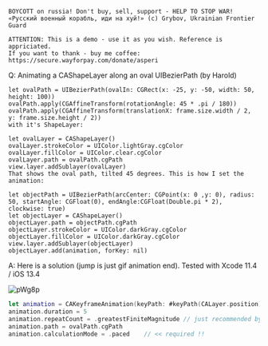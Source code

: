 ```
BOYCOTT on russia! Don't buy, sell, support - HELP TO STOP WAR!
«Русский военный корабль, иди на хуй!» (c) Grybov, Ukrainian Frontier Guard

ATTENTION: This is a demo - use it as you wish. Reference is appriciated.
If you want to thank - buy me coffee: https://secure.wayforpay.com/donate/asperi
```

Q: Animating a CAShapeLayer along an oval UIBezierPath (by Harold)

```
let ovalPath = UIBezierPath(ovalIn: CGRect(x: -25, y: -50, width: 50, height: 100))
ovalPath.apply(CGAffineTransform(rotationAngle: 45 * .pi / 180))
ovalPath.apply(CGAffineTransform(translationX: frame.size.width / 2, y: frame.size.height / 2))
with it's ShapeLayer:

let ovalLayer = CAShapeLayer()
ovalLayer.strokeColor = UIColor.lightGray.cgColor
ovalLayer.fillColor = UIColor.clear.cgColor
ovalLayer.path = ovalPath.cgPath
view.layer.addSublayer(ovalLayer)
That shows the oval path, tilted 45 degrees. This is how I set the animation:

let objectPath = UIBezierPath(arcCenter: CGPoint(x: 0 ,y: 0), radius: 50, startAngle: CGFloat(0), endAngle:CGFloat(Double.pi * 2), clockwise: true)
let objectLayer = CAShapeLayer()
objectLayer.path = objectPath.cgPath
objectLayer.strokeColor = UIColor.darkGray.cgColor
objectLayer.fillColor = UIColor.darkGray.cgColor
view.layer.addSublayer(objectLayer)
objectLayer.add(animation, forKey: nil)
```

A: Here is a solution (jump is just gif animation end). Tested with Xcode 11.4 / iOS 13.4

![pWg8p](https://user-images.githubusercontent.com/62171579/173739662-84f2631b-e563-41f7-94e2-733cf6ba1606.gif)


```swift
let animation = CAKeyframeAnimation(keyPath: #keyPath(CALayer.position))
animation.duration = 5
animation.repeatCount = .greatestFiniteMagnitude // just recommended by Apple
animation.path = ovalPath.cgPath
animation.calculationMode = .paced    // << required !!
```
